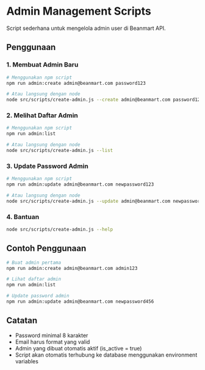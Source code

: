 # Admin Management Scripts

Script sederhana untuk mengelola admin user di Beanmart API.

## Penggunaan

### 1. Membuat Admin Baru
```bash
# Menggunakan npm script
npm run admin:create admin@beanmart.com password123

# Atau langsung dengan node
node src/scripts/create-admin.js --create admin@beanmart.com password123
```

### 2. Melihat Daftar Admin
```bash
# Menggunakan npm script
npm run admin:list

# Atau langsung dengan node
node src/scripts/create-admin.js --list
```

### 3. Update Password Admin
```bash
# Menggunakan npm script
npm run admin:update admin@beanmart.com newpassword123

# Atau langsung dengan node
node src/scripts/create-admin.js --update admin@beanmart.com newpassword123
```

### 4. Bantuan
```bash
node src/scripts/create-admin.js --help
```

## Contoh Penggunaan

```bash
# Buat admin pertama
npm run admin:create admin@beanmart.com admin123

# Lihat daftar admin
npm run admin:list

# Update password admin
npm run admin:update admin@beanmart.com newpassword456
```

## Catatan

- Password minimal 8 karakter
- Email harus format yang valid
- Admin yang dibuat otomatis aktif (is_active = true)
- Script akan otomatis terhubung ke database menggunakan environment variables


